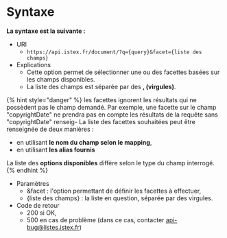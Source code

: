 # Syntaxe

**La syntaxe est la suivante :**

* URI
  * `https://api.istex.fr/document/?q={query}&facet={liste des champs}`
* Explications
  * Cette option permet de sélectionner une ou des facettes basées sur les champs disponibles.
  * La liste des champs est séparée par des **, \(virgules\)**.

{% hint style="danger" %}
les facettes ignorent les résultats qui ne possèdent pas le champ demandé. Par exemple, une facette sur le champ "copyrightDate" ne prendra pas en compte les résultats de la requête sans "copyrightDate" renseig- La liste des facettes souhaitées peut être renseignée de deux manières :  
  -   en utilisant **le nom du champ selon le mapping**,  
  -   en utilisant **les alias fournis**  


La liste des **options disponibles** diffère selon le type du champ interrogé.
{% endhint %}

* Paramètres
  * &facet : l'option permettant de définir les facettes à effectuer,
  * {liste des champs} : la liste en question, séparée par des virgules.
* Code de retour
  * 200 si OK,
  * 500 en cas de problème \(dans ce cas, contacter [api-bug@listes.istex.fr](mailto:api-bug@listes.istex.fr)\)



